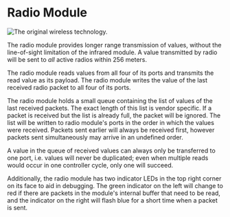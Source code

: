 # Radio Module

![The original wireless technology.](item:tisadvanced:radio_module)

The radio module provides longer range transmission of values, without the line-of-sight limitation of the infrared module. A value transmitted by radio will be sent to *all* active radios within 256 meters.

The radio module reads values from all four of its ports and transmits the read value as its payload. The radio module writes the value of the last received radio packet to all four of its ports.

The radio module holds a small queue containing the list of values of the last received packets. The exact length of this list is vendor specific. If a packet is received but the list is already full, the packet will be ignored. The list will be written to radio module's ports in the order in which the values were received. Packets sent earlier will always be received first, however packets sent simultaneously may arrive in an undefined order.

A value in the queue of received values can always only be transferred to one port, i.e. values will never be duplicated; even when multiple reads would occur in one controller cycle, only one will succeed.

Additionally, the radio module has two indicator LEDs in the top right corner on its face to aid in debugging. The green indicator on the left will change to red if there are packets in the module's internal buffer that need to be read, and the indicator on the right will flash blue for a short time when a packet is sent.
